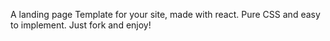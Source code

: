 A landing page Template for your site, made with react. Pure CSS and easy to implement. Just fork and enjoy! 
